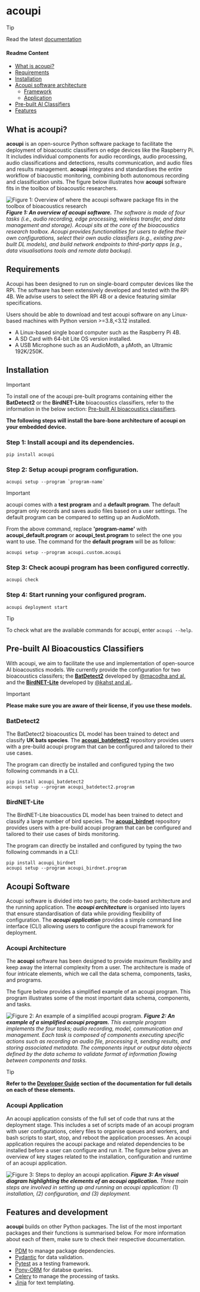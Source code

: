 # acoupi

> [!TIP]
> Read the latest [documentation](https://acoupi.github.io/acoupi/)

#### Readme Content
- [What is acoupi?](#what-is-acoupi)
- [Requirements](#requirements)
- [Installation](#installation)
- [Acoupi software architecture](#acoupi-software-architecture)
    - [Framework](#acoupi-framework)
    - [Application](#acoupi-application)
- [Pre-built AI Classifiers](#pre-built-ai-bioacoustics-classifiers)
- [Features](#features)

## What is acoupi? 
**acoupi** is an open-source Python software package to facilitate the deployment of bioacoustic classifiers on edge devices like the Raspberry Pi. It includes individual components for audio recordings, audio processing, audio classifications and detections, results communication, and audio files and results management. **acoupi** integrates and standardises the entire workflow of biacoustic monitoring, combining both autonomous recording and classification units. The figure below illustrates how **acoupi** software fits in the toolbox of bioacoustic researchers. 

![Figure 1: Overview of where the acoupi software package fits in the toolbox of bioacoustics research](/docs/img/acoupi_software_overview.jpeg)
***Figure 1: An overview of acoupi software.** The software is made of four tasks (i.e., audio recording, edge processing, wireless transfer, and data management and storage). Acoupi sits at the core of the bioacoustics research toolbox. Acoupi provides functionalities for users to define their own configurations, select their own audio classifiers (e.g., existing pre-built DL models), and build network endpoints to third-party apps (e.g., data visualisations tools and remote data backup).*

## Requirements
Acoupi has been designed to run on single-board computer devices like the RPi. The software has been extensively developed and tested with the RPi 4B. We advise users to select the RPi 4B or a device featuring similar specifications. 

Users should be able to download and test acoupi software on any Linux-based machines with Python version >=3.8,<3.12 installed. 

- A Linux-based single board computer such as the Raspberry Pi 4B. 
- A SD Card with 64-bit Lite OS version installed.
- A USB Microphone such as an AudioMoth, a µMoth, an Ultramic 192K/250K.

## Installation
> [!IMPORTANT]
> To install one of the acoupi pre-built programs containing either the **BatDetect2** or the **BirdNET-Lite** bioacoustics classifiers, refer to the information in the below section: [Pre-built AI bioacoustics classifiers](#pre-built-ai-bioacoustics-classifiers).

**The following steps will install the bare-bone architecture of acoupi on your embedded device.** 

### Step 1: Install acoupi and its dependencies.
```
pip install acoupi
```
### Step 2: Setup acoupi program configuration. 
```
acoupi setup --program `program-name`
```

> [!IMPORTANT]
> acoupi comes with a **test program** and a **default program**. The default program only records and saves audio files based on a user settings. The default program can be compared to setting up an AudioMoth. 

From the above command, replace **'program-name'** with **acoupi_default.program** or **acoupi_test.program** to select the one you want to use. The command for the **default program** will be as follow:
```
acoupi setup --program acoupi.custom.acoupi
```
 ### Step 3: Check acoupi program has been configured correctly.
```
acoupi check
```
 ### Step 4: Start running your configured program.
```
acoupi deployment start
```

> [!TIP]
> To check what are the available commands for acoupi, enter `acoupi --help`.

## Pre-built AI Bioacoustics Classifiers

With acoupi, we aim to facilitate the use and implementation of open-source AI bioacoustics models. We currently provide the configuration for two bioacoustics classifers; the [**BatDetect2**](https://github.com/macaodha/batdetect2) developed by [@macodha and al.](https://doi.org/10.1101/2022.12.14.520490) and the [**BirdNET-Lite**](https://github.com/kahst/BirdNET-Lite) developed by [@kahst and al.](https://github.com/kahst).

> [!IMPORTANT]
> **Please make sure you are aware of their license, if you use these models.**

### BatDetect2

The BatDetect2 bioacoustics DL model has been trained to detect and classify **UK bats species**. The [**acoupi_batdetect2**](https://github.com/acoupi/acoupi_batdetect2) repository provides users with a pre-build acoupi program that can be configured and tailored to their use cases. 

The program can directly be installed and configured typing the two following commands in a CLI.
```
pip install acoupi_batdetect2
acoupi setup --program acoupi_batdetect2.program
```

### BirdNET-Lite

The BirdNET-Lite bioacoustics DL model has been trained to detect and classify a large number of bird species. The [**acoupi_birdnet**](https://github.com/acoupi/acoupi_birdnet) repository provides users with a pre-build acoupi program that can be configured and tailored to their use cases of birds monitoring. 

The program can directly be installed and configured by typing the two following commands in a CLI: 
```
pip install acoupi_birdnet
acoupi setup --program acoupi_birdnet.program
```

## Acoupi Software

Acoupi software is divided into two parts; the code-based architecture and the running application. The ***acoupi architecture*** is organised into layers that ensure standardisation of data while providing flexibility of configuration. The ***acoupi application*** provides a simple
command line interface (CLI) allowing users to configure the acoupi framework for deployment. 

### Acoupi Architecture
The **acoupi** software has been designed to provide maximum flexibility and keep away the internal complexity from a user. The architecture is made of four intricate elements, which we call the data schema, components, tasks, and programs. 

The figure below provides a simplified example of an acoupi program. This program illustrates some of the most important data schema, components, and tasks.

![Figure 2: An example of a simplified acoupi program.](/docs/img/acoupi_program_simplified.png)
***Figure 2: An example of a simplified acoupi program.** This example program implements the four tasks; audio recording, model, communication and management. Each task is composed of components executing specific actions such as recording an audio file, processing it, sending results, and storing associated metadata. The components input or output data objects defined by the data schema to validate format of information flowing between components and tasks.*

> [!TIP]
> **Refer to the [**Developer Guide**](docs/developer_guide/index.md) section of the documentation for full details on each of these elements.**

### Acoupi Application
An acoupi application consists of the full set of code that runs at the deployment stage. This includes a set of scripts made of an acoupi program with user configurations, celery files to organise queues and workers, and bash scripts to start, stop, and reboot the application processes. An acoupi application requires the acoupi package and related dependencies to be installed before a user can configure and run it. The figure below gives an overview of key stages related to the installation, configuration and runtime of an acoupi application.

![Figure 3: Steps to deploy an acoupi application.](/docs/img/acoupi_installation_steps.png)
***Figure 3: An visual diagram highlighting the elements of an acoupi application.** Three main steps are involved in setting up and running an acoupi application: (1) installation, (2) configuration, and (3) deployment.*

## Features and development
**acoupi** builds on other Python packages. The list of the most important packages and their functions is summarised below. For more information about each of them, make sure to check their respective documentation. 
- [PDM](https://pdm-project.org/2.10/) to manage package dependencies. 
- [Pydantic](https://docs.pydantic.dev/dev/) for data validation. 
- [Pytest](https://docs.pytest.org/en/7.4.x/) as a testing framework.
- [Pony-ORM](https://ponyorm.org/) for databse queries. 
- [Celery](https://docs.celeryq.dev/en/stable/getting-started/introduction.html) to manage the processing of tasks. 
- [Jinja](#jinja) for text templating. 
